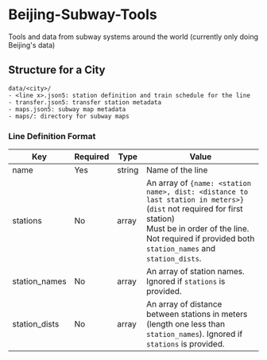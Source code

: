 # Beijing-Subway-Tools
Tools and data from subway systems around the world (currently only doing Beijing's data)

## Structure for a City
```
data/<city>/
- <line x>.json5: station definition and train schedule for the line
- transfer.json5: transfer station metadata
- maps.json5: subway map metadata
- maps/: directory for subway maps
```

### Line Definition Format
|Key|Required|Type|Value|
|---|---|---|---|
|name|Yes|string|Name of the line|
|stations|No|array|An array of `{name: <station name>, dist: <distance to last station in meters>}` (`dist` not required for first station)<br>Must be in order of the line. Not required if provided both `station_names` and `station_dists`.|
|station_names|No|array|An array of station names. Ignored if `stations` is provided.|
|station_dists|No|array|An array of distance between stations in meters (length one less than `station_names`). Ignored if `stations` is provided.|
